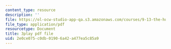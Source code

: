 ```yaml
---
content_type: resource
description: ''
file: https://ol-ocw-studio-app-qa.s3.amazonaws.com/courses/9-13-the-human-brain-spring-2019/2e0ce075c0db01906a42a477ea5c85a9_bAkuNXtgrLA.pdf
file_type: application/pdf
resourcetype: Document
title: 3play pdf file
uid: 2e0ce075-c0db-0190-6a42-a477ea5c85a9
---
```


